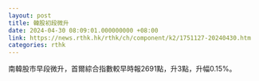 ```yaml
---
layout: post
title: 韓股初段微升
date: 2024-04-30 08:09:01.000000000 +08:00
link: https://news.rthk.hk/rthk/ch/component/k2/1751127-20240430.htm
categories: rthk
---
```


南韓股市早段微升，首爾綜合指數較早時報2691點，升3點，升幅0.15%。
